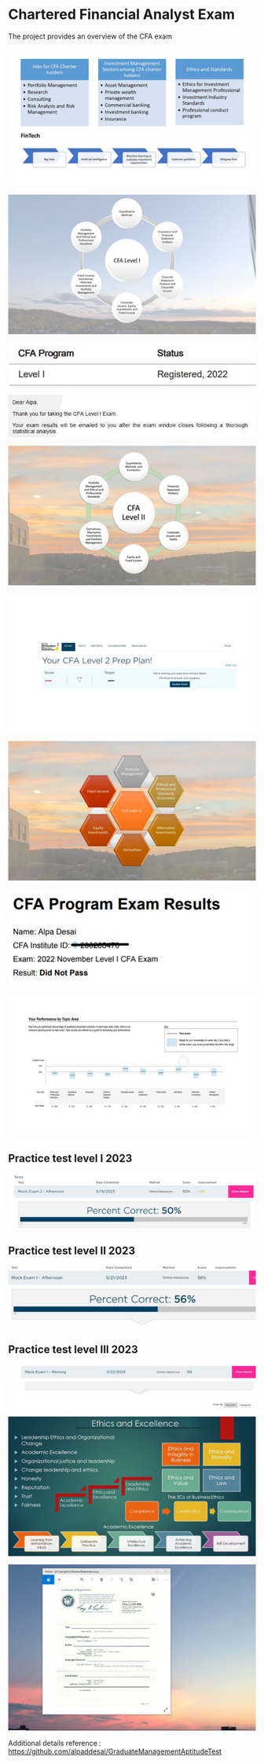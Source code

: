 # Chartered Financial Analyst Exam 

The project provides an overview of the CFA exam 

![image](CFA.jpg)

![image](CFAExam.jpg)

![image](CFARegistered.jpg)

![image](CFAExamAcknowledgement.jpg)

![image](CFALevel_II_Exam.jpg)

![image](CFALevel_II.jpg)

![image](SlidesCFAExamIII.jpg)

![image](ExamResults.jpg)

![image](CFAExamResults.jpg)

## Practice test level I 2023
![image](CFALevelIPracticeTest2023.jpg)

## Practice test level II 2023
![image](PracticeTestCFAII.jpg)

## Practice test level III 2023
![image](practiceCFAlevelIII.jpg)

![image](Ethics.jpg)

![image](USCopyrightCertificate.png)

Additional details reference : https://github.com/alpaddesai/GraduateManagementAptitudeTest 
